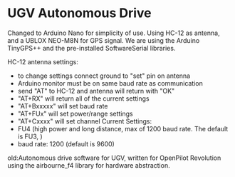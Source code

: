 # UGV Autonomous Drive

Changed to Arduino Nano for simplicity of use. Using HC-12 as antenna, and a UBLOX NEO-M8N for GPS signal. We are using the Arduino TinyGPS++ and the pre-installed SoftwareSerial libraries.

HC-12 antenna settings:
- to change settings connect ground to "set" pin on antenna
- Arduino monitor must be on same baud rate as communication
- send "AT" to HC-12 and antenna will return with "OK"
- "AT+RX" will return all of the current settings
- "AT+Bxxxxx" will set baud rate
- "AT+FUx" will set power/range settings
- "AT+Cxxxx" will set channel
Current Settings:
- FU4 (high power and long distance, max of 1200 baud rate. The default is FU3, )
- baud rate: 1200 (default is 9600)


old:Autonomous drive software for UGV, written for OpenPilot Revolution using the airbourne_f4 library for hardware abstraction.
